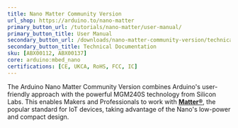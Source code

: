 ```yaml
---
title: Nano Matter Community Version
url_shop: https://arduino.to/nano-matter
primary_button_url: /tutorials/nano-matter/user-manual/
primary_button_title: User Manual
secondary_button_url: /downloads/nano-matter-community-version/technical-documentation.zip
secondary_button_title: Technical Documentation
sku: [ABX00112, ABX00137]
core: arduino:mbed_nano
certifications: [CE, UKCA, RoHS, FCC, IC]
---
```



The Arduino Nano Matter Community Version combines Arduino's user-friendly approach with the powerful MGM240S technology from Silicon Labs. This enables Makers and Professionals to work with **[Matter®](https://csa-iot.org/all-solutions/matter/)**, the popular standard for IoT devices, taking advantage of the Nano's low-power and compact design.
